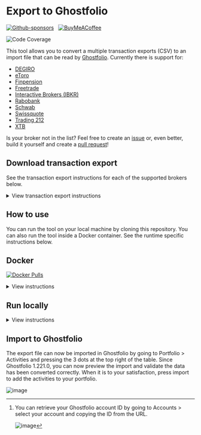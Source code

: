 # Export to Ghostfolio

[![Github-sponsors](https://img.shields.io/badge/sponsor-30363D?style=for-the-badge&logo=GitHub-Sponsors&logoColor=#EA4AAA)](https://github.com/sponsors/dickwolff) &nbsp;
[![BuyMeACoffee](https://img.shields.io/badge/Buy%20Me%20a%20Coffee-ffdd00?style=for-the-badge&logo=buy-me-a-coffee&logoColor=black)](https://www.buymeacoffee.com/dickw0lff) 

![Code Coverage](https://img.shields.io/endpoint?url=https://gist.githubusercontent.com/dickwolff/dd5dc24ffa62de59b3d836f856f48a10/raw/cov.json)

This tool allows you to convert a multiple transaction exports (CSV) to an import file that can be read by [Ghostfolio](https://github.com/ghostfolio/ghostfolio/). Currently there is support for:

- [DEGIRO](https://degiro.com)
- [eToro](https://www.etoro.com/)
- [Finpension](https://finpension.ch)
- [Freetrade](https://freetrade.io)
- [Interactive Brokers (IBKR)](https://www.interactivebrokers.com)
- [Rabobank](https://rabobank.nl)
- [Schwab](https://www.schwab.com)
- [Swissquote](https://en.swissquote.com/)
- [Trading 212](https://trading212.com)
- [XTB](https://www.xtb.com/int)

Is your broker not in the list? Feel free to create an [issue](https://github.com/dickwolff/Export-To-Ghostfolio/issues/new) or, even better, build it yourself and create a [pull request](https://github.com/dickwolff/Export-To-Ghostfolio/compare)!

## Download transaction export

See the transaction export instructions for each of the supported brokers below.

<details>
<summary>View transaction export instructions</summary>

### DEGIRO

Login to your DEGIRO account and create an export file (via Inbox > Account Overview, see image below). Choose the period from which you wish to export your history and click download.

![Export instructions for DEGIRO](./assets/export-degiro.jpg)

### eToro

Login to your eToro account and navigate to "Portfolio". Then select "History" in the top menu. Next, click on the icon on the far right and select "Account statement". Choose the dates of interest and click "Create". On the next page, click on the Excel icon on the top right to download the file. After downloading, open the file in Excel and delete all the tabs except the "Account Activity" tab. Then use Excel to convert the file to CSV.

### Finpension

Login to your Finpension account. Select your portfolio from the landing page. Then to the right of the screen select “Transactions”, on the following page to the right notice “transaction report (CSV-file)” and click to email or click to download locally.

### Freetrade

Open the Freetrade app. Select your portfolio from the option in the top-left under the "Portfolio" heading. Select "Activity" from the list of icons along the bottom of the screen. Select the share icon in the top-right corner and then follow the on-screen instructions.

### Interactive Brokers (IBKR)

Login to your Interactive Brokers account. Navigate to Account Management and click "Reporting" in the sidebar. Next, click on the "Flex Queries"-tab in the "Reporting" section. From the Flex "Queries section", Click the plus (+) icon on the right side to create a new Flex Query. Create a new Flex Query for Trades, and another one for Dividends. Set the export format to "CSV". See the required columns below the image.

![Export instructions for IBKR](./assets/export-ibkr.jpg)

#### Trades

For trades, select "Trades". Then select the following properties: `Buy/Sell, TradeDate, ISIN, Quantity, TradePrice, TradeMoney, CurrencyPrimary, IBCommission, IBCommissionCurrency`.

#### Dividends

For dividends, select "Cash Transactions". Then select the following properties: `Type, SettleDate, ISIN, Description, Amount, CurrencyPrimary`.

### Rabobank

Login to Rabobank and navigate to your investments. Navigate to "Transactions & Contract Notes" (Mutaties & Nota's). Select the range you wish to export at the top. Then scroll to the bottom of the page and click "Export as .csv"

### Schwab

Login to your Schwab account. Go to “Accounts” then “History”. Select the account you want to download details from. Select the “Date Range” and select “Export” (csv). Save the file.

![Export instructions for Schwab](./assets/export-schwab.jpg)

### Swissquote

Login to your Swissquote account. From the bar menu click on “Transactions”. Select the desired time period as well as types and then select the “export CSV” button to the right.

### Trading 212

Login to your Trading 212 account and create an export file (via History > Download icon). Choose the period from which you wish to export your history and click download.

### XTB

Login to your XTB account and from the top bar click on "Account history", then "Cash operations". Click the "Export button". Choose the period from which you wish to export your history, select report type "Cash Operations" choose file format "csv" then click "Export Report" button.

</details>

## How to use

You can run the tool on your local machine by cloning this repository. You can also run the tool inside a Docker container. See the runtime specific instructions below.

## Docker

[![Docker Pulls](https://img.shields.io/docker/pulls/dickwolff/export-to-ghostfolio?style=for-the-badge)](https://hub.docker.com/r/dickwolff/export-to-ghostfolio)

<details>
<summary>View instructions</summary>

### System requirements

To run the Docker container you need to have [Docker](https://docs.docker.com/get-docker/) installed on your machine. The image is published to [Docker Hub](https://hub.docker.com/r/dickwolff/export-to-ghostfolio).

### How to use with the Dockerhub image

Contrary to the locally run version of the tool, the containerized version tries to determine which file type to process by looking to the header line inside the file. So there is no need to specify which converter to use.

You can then run the image like:

```console
docker run -d -v {local_in-folder}:/var/tmp/e2g-input -v {local_out_folder}:/var/tmp/e2g-output --env GHOSTFOLIO_ACCOUNT_ID=xxxxxxx dickwolff/export-to-ghostfolio
```

The following parameters can be given to the Docker run command.

| Command | Optional | Description |
| ------- | -------- | ----------- |
| `-v {local_in-folder}:/var/tmp/e2g-input` | N | The input folder where you put the files to be processed |
| `-v {local_out_folder}:/var/tmp/e2g-output` | N | The output folder where the Ghostfolio import JSON will be placed. Also the input file will be moved here when an error ocurred while processing the file. |
| `-v {local_cache_folder}:/var/tmp/e2g-cache` | Y | The folder where Yahoo Finance symbols will be cached  |
| `--env GHOSTFOLIO_ACCOUNT_ID=xxxxxxx` | N | Your Ghostolio account ID [^1] |
| `--env USE_POLLING=true` | Y | When set to true, the container will continously look for new files to process and the container will not stop. |
| `--env DEBUG_LOGGING=true` | Y | When set to true, the container will show logs in more detail, useful for error tracing. |
| `--env FORCE_DEGIRO_V2=true` | Y | When set to true, the converter will use the DEGIRO V2 converter (currently in beta) when a DEGIRO file was found. |
| `--env PURGE_CACHE=true` | Y | When set to true, the file cache will be purged on start. |

[^1]: You can retrieve your Ghostfolio account ID by going to Accounts > select your account and copying the ID from the URL.

    ![image](https://user-images.githubusercontent.com/5620002/203353840-f5db7323-fb2f-4f4f-befc-e4e340466a74.png)

### How to use by generating your own image

Use this option if you wish to run using an isolated docker environment where you have full control over the image and thus can trust it to contain only what is expected.

Clone this repository to your system and then run:

```console
docker build -t export-to-ghostfolio .
docker run -d -v {local_in-folder}:/var/tmp/e2g-input -v {local_out_folder}:/var/tmp/e2g-output --env GHOSTFOLIO_ACCOUNT_ID=xxxxxxx -t export-to-ghostfolio
```

You can use the same options as above for using the image on Dockerhub

### Caching

The tool uses `cacache` to store data retrieved from Yahoo Finance inside the container. This way the load on Yahoo Finance is reduced and the tool should run faster. The cached data is stored inside the container in `/var/tmp/e2g-cache`. If you feel you need to invalidate your cache, you can do so by adding `--env PURGE_CACHE=true` to your run command. This will clear the cache on container start, and the tool will recreate the cache the next time it has to retrieve data from Yahoo Finance.

</details>

## Run locally

<details>
<summary>View instructions</summary>

### System requirements

The tool requires you to install the latest LTS version of Node, which you can download [here](https://nodejs.org/en/download/). The tool can run on any OS on which you can install Node.

### Use the tool

Next, clone the repo to your local machine and open with your editor of choice (e.g. Visual Studio Code).

Run `npm install` to install all required packages.

The repository contains a sample `.env` file. Rename this from `.env.sample`.

- Put your export file path in the `INPUT_FILE` variable. This has to be relative to the root of the project.
- Put the Ghostfolio account name where you want your transactions to end up at in `GHOSTFOLIO_ACCOUNT_ID` 
  - This can be retrieved by going to Accounts > select your account and copying the ID from the URL 
  
    ![image](https://user-images.githubusercontent.com/5620002/203353840-f5db7323-fb2f-4f4f-befc-e4e340466a74.png)
- Optionally you can enable debug logging by setting the `DEBUG_LOGGING` variable to `TRUE`.

You can now run `npm run start [exporttype]`. See the table with run commands below. The tool will open your export and will convert this. It retrieves the symbols that are supported with YAHOO Finance (e.g. for European stocks like `ASML`, it will retrieve `ASML.AS` by the corresponding ISIN).

| Exporter    | Run command                         |
| ----------- | ----------------------------------- |
| DEGIRO      | `run start degiro`                  |
| Finpension  | `run start finpension` (or `fp`)    |
| Freetrade   | `run start freetrade`  (or `ft`)    |
| Swissquote  | `run start swissquote` (or `sq`)    |
| Schwab      | `run start schwab`                  |
| Trading 212 | `run start trading212` (or `t212`)  |

### Caching

The tool uses `cacache` to store data retrieved from Yahoo Finance on disk. This way the load on Yahoo Finance is reduced and the tool should run faster. The cached data is stored in `/var/tmp/e2g-cache`. If you feel you need to invalidate your cache, you can do so by removing the folder and the tool will recreate the cache when you run it the next time.

</details>

## Import to Ghostfolio

The export file can now be imported in Ghostfolio by going to Portfolio > Activities and pressing the 3 dots at the top right of the table. Since Ghostfolio 1.221.0, you can now preview the import and validate the data has been converted correctly. When it is to your satisfaction, press import to add the activities to your portfolio.

![image](https://user-images.githubusercontent.com/5620002/203356387-1f42ca31-7cff-44a5-8f6c-84045cf7101e.png)
